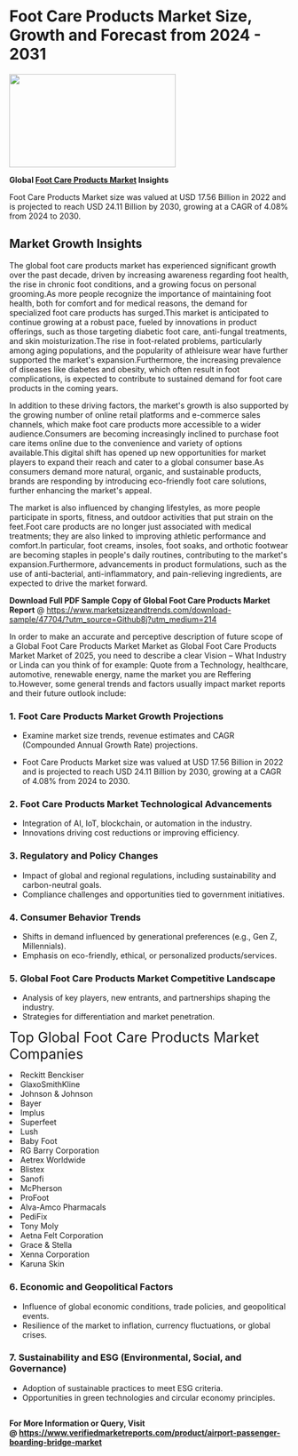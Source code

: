 <H1>Foot Care Products Market Size, Growth and Forecast from 2024 - 2031</H1><img class="aligncenter size-medium wp-image-584254" src="https://thirdeyenews.in/wp-content/uploads/2024/09/Global-Market-Research-300x168.jpeg" alt="" width="300" height="168" /><p><strong>Global&nbsp;<a href="https://www.marketsizeandtrends.com/download-sample/47704/?utm_source=Github8j?utm_medium=214">Foot Care Products Market</a> Insights</strong></p><p>Foot Care Products Market size was valued at USD 17.56 Billion in 2022 and is projected to reach USD 24.11 Billion by 2030, growing at a CAGR of 4.08% from 2024 to 2030.</p><p><h2>Market Growth Insights</h2> <p>The global foot care products market has experienced significant growth over the past decade, driven by increasing awareness regarding foot health, the rise in chronic foot conditions, and a growing focus on personal grooming.As more people recognize the importance of maintaining foot health, both for comfort and for medical reasons, the demand for specialized foot care products has surged.This market is anticipated to continue growing at a robust pace, fueled by innovations in product offerings, such as those targeting diabetic foot care, anti-fungal treatments, and skin moisturization.The rise in foot-related problems, particularly among aging populations, and the popularity of athleisure wear have further supported the market's expansion.Furthermore, the increasing prevalence of diseases like diabetes and obesity, which often result in foot complications, is expected to contribute to sustained demand for foot care products in the coming years.</p> <p>In addition to these driving factors, the market's growth is also supported by the growing number of online retail platforms and e-commerce sales channels, which make foot care products more accessible to a wider audience.Consumers are becoming increasingly inclined to purchase foot care items online due to the convenience and variety of options available.This digital shift has opened up new opportunities for market players to expand their reach and cater to a global consumer base.As consumers demand more natural, organic, and sustainable products, brands are responding by introducing eco-friendly foot care solutions, further enhancing the market's appeal.</p> <p>The market is also influenced by changing lifestyles, as more people participate in sports, fitness, and outdoor activities that put strain on the feet.Foot care products are no longer just associated with medical treatments; they are also linked to improving athletic performance and comfort.In particular, foot creams, insoles, foot soaks, and orthotic footwear are becoming staples in people's daily routines, contributing to the market's expansion.Furthermore, advancements in product formulations, such as the use of anti-bacterial, anti-inflammatory, and pain-relieving ingredients, are expected to drive the market forward.</p> <p><span class=""><strong>Download Full PDF Sample Copy of Global Foot Care Products Market Report</strong> @ <a href="https://www.marketsizeandtrends.com/download-sample/47704/?utm_source=Github8j?utm_medium=214" target="_blank">https://www.marketsizeandtrends.com/download-sample/47704/?utm_source=Github8j?utm_medium=214</a></span></p><p>In order to make an accurate and perceptive description of future scope of a Global&nbsp;Foot Care Products Market Market as Global&nbsp;Foot Care Products Market Market of 2025, you need to describe a clear Vision &ndash; What Industry or Linda can you think of for example: Quote from a Technology, healthcare, automotive, renewable energy, name the market you are Reffering to.However, some general trends and factors usually impact market reports and their future outlook include:</p><h3>1.&nbsp;<strong>Foot Care Products Market Growth Projections</strong></h3><ul><li>Examine market size trends, revenue estimates and CAGR (Compounded Annual Growth Rate) projections.</li><li><p>Foot Care Products Market size was valued at USD 17.56 Billion in 2022 and is projected to reach USD 24.11 Billion by 2030, growing at a CAGR of 4.08% from 2024 to 2030.</p></li></ul><h3>2.&nbsp;<strong>Foot Care Products Market Technological Advancements</strong></h3><ul><li>Integration of AI, IoT, blockchain, or automation in the industry.</li><li>Innovations driving cost reductions or improving efficiency.</li></ul><h3>3.&nbsp;<strong>Regulatory and Policy Changes</strong></h3><ul><li>Impact of global and regional regulations, including sustainability and carbon-neutral goals.</li><li>Compliance challenges and opportunities tied to government initiatives.</li></ul><h3>4.&nbsp;<strong>Consumer Behavior Trends</strong></h3><ul><li>Shifts in demand influenced by generational preferences (e.g., Gen Z, Millennials).</li><li>Emphasis on eco-friendly, ethical, or personalized products/services.</li></ul><h3>5.&nbsp;<strong>Global Foot Care Products Market Competitive Landscape</strong></h3><ul><li>Analysis of key players, new entrants, and partnerships shaping the industry.</li><li>Strategies for differentiation and market penetration.</li></ul><p data-pm-slice="1 1 []"><span style="color: inherit; font-family: inherit; font-size: 25px;">Top Global Foot Care Products Market Companies</span></p><div class="" data-test-id=""><p><li>Reckitt Benckiser</li><li> GlaxoSmithKline</li><li> Johnson & Johnson</li><li> Bayer</li><li> Implus</li><li> Superfeet</li><li> Lush</li><li> Baby Foot</li><li> RG Barry Corporation</li><li> Aetrex Worldwide</li><li> Blistex</li><li> Sanofi</li><li> McPherson</li><li> ProFoot</li><li> Alva-Amco Pharmacals</li><li> PediFix</li><li> Tony Moly</li><li> Aetna Felt Corporation</li><li> Grace & Stella</li><li> Xenna Corporation</li><li> Karuna Skin</li></p></div><h3>6.&nbsp;<strong>Economic and Geopolitical Factors</strong></h3><ul><li>Influence of global economic conditions, trade policies, and geopolitical events.</li><li>Resilience of the market to inflation, currency fluctuations, or global crises.</li></ul><h3>7.&nbsp;<strong>Sustainability and ESG (Environmental, Social, and Governance)</strong></h3><ul><li>Adoption of sustainable practices to meet ESG criteria.</li><li>Opportunities in green technologies and circular economy principles.</li></ul><h2><strong style="font-size: 14px;">For More Information or Query, Visit @&nbsp;</strong><a style="background-color: #ffffff; font-size: 14px;" href="https://www.marketsizeandtrends.com/report/foot-care-products-market/" target="_blank">https://www.verifiedmarketreports.com/product/airport-passenger-boarding-bridge-market</a></h2>